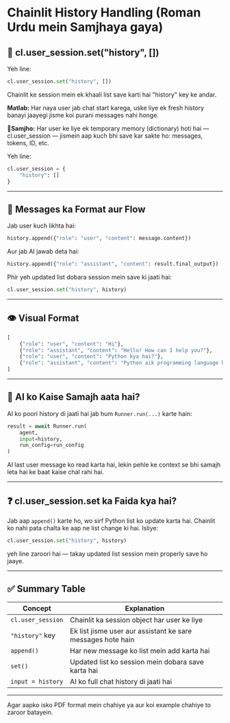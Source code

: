 
# Chainlit History Handling (Roman Urdu mein Samjhaya gaya)

## 🧠 cl.user_session.set("history", [])

Yeh line:
```python
cl.user_session.set("history", [])
```
Chainlit ke session mein ek khaali list save karti hai "history" key ke andar.

**Matlab:** Har naya user jab chat start karega, uske liye ek fresh history banayi jaayegi jisme koi purani messages nahi honge.

🧠**Samjho:**
Har user ke liye ek temporary memory (dictionary) hoti hai — cl.user_session — jismein aap kuch bhi save kar sakte ho: messages, tokens, ID, etc.

Yeh line:
```python
cl.user_session = {
    "history": []
}
```
---

## 🔁 Messages ka Format aur Flow

Jab user kuch likhta hai:

```python
history.append({"role": "user", "content": message.content})
```

Aur jab AI jawab deta hai:

```python
history.append({"role": "assistant", "content": result.final_output})
```

Phir yeh updated list dobara session mein save ki jaati hai:

```python
cl.user_session.set("history", history)
```

---

## 👁️ Visual Format

```python
[
    {"role": "user", "content": "Hi"},
    {"role": "assistant", "content": "Hello! How can I help you?"},
    {"role": "user", "content": "Python kya hai?"},
    {"role": "assistant", "content": "Python aik programming language hai..."}
]
```

---

## 💬 AI ko Kaise Samajh aata hai?

AI ko poori history di jaati hai jab hum `Runner.run(...)` karte hain:

```python
result = await Runner.run(
    agent,
    input=history,
    run_config=run_config
)
```

AI last user message ko read karta hai, lekin pehle ke context se bhi samajh leta hai ke baat kaise chal rahi hai.

---

## ❓ cl.user_session.set ka Faida kya hai?

Jab aap `append()` karte ho, wo sirf Python list ko update karta hai. Chainlit ko nahi pata chalta ke aap ne list change ki hai. Isliye:

```python
cl.user_session.set("history", history)
```

yeh line zaroori hai — takay updated list session mein properly save ho jaaye.

---

## ✅ Summary Table

| Concept | Explanation |
|--------|-------------|
| `cl.user_session` | Chainlit ka session object har user ke liye |
| `"history"` key | Ek list jisme user aur assistant ke sare messages hote hain |
| `append()` | Har new message ko list mein add karta hai |
| `set()` | Updated list ko session mein dobara save karta hai |
| `input = history` | AI ko full chat history di jaati hai |

---

Agar aapko isko PDF format mein chahiye ya aur koi example chahiye to zaroor batayein.
